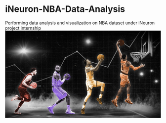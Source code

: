 # iNeuron-NBA-Data-Analysis
Performing data analysis and visualization on NBA dataset under iNeuron project internship
![NBA Data Analysis and Visualization](https://github.com/the-vergil/iNeuron-NBA-Data-Analysis/blob/main/NBA%20Image.jpg)
